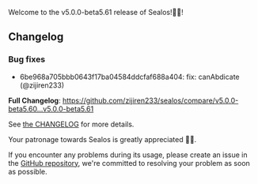 Welcome to the v5.0.0-beta5.61 release of Sealos!🎉🎉!



## Changelog
### Bug fixes
* 6be968a705bbb0643f17ba04584ddcfaf688a404: fix: canAbdicate (@zijiren233)

**Full Changelog**: https://github.com/zijiren233/sealos/compare/v5.0.0-beta5.60...v5.0.0-beta5.61

See [the CHANGELOG](https://github.com/zijiren233/sealos/blob/main/CHANGELOG/CHANGELOG.md) for more details.

Your patronage towards Sealos is greatly appreciated 🎉🎉.

If you encounter any problems during its usage, please create an issue in the [GitHub repository](https://github.com/zijiren233/sealos), we're committed to resolving your problem as soon as possible.
